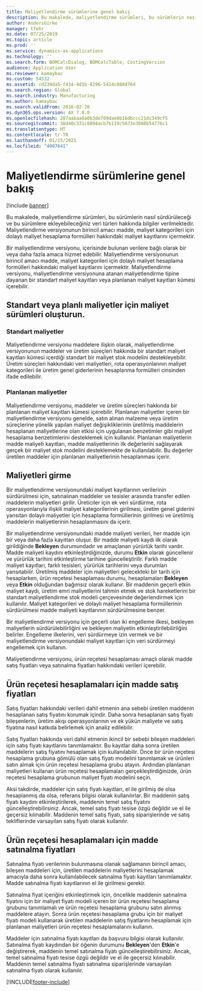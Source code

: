 ```yaml
---
title: Maliyetlendirme sürümlerine genel bakış
description: Bu makalede, maliyetlendirme sürümleri, bu sürümlerin nasıl sürdürüleceği ve bu sürümlere ekleyebileceğiniz veri türleri hakkında bilgiler verilmektedir. Maliyetlendirme versiyonunun birincil amacı madde, maliyet kategorileri için dolaylı maliyet hesaplama formülleri hakkındaki maliyet kayıtlarını içermektir.
author: AndersGirke
manager: tfehr
ms.date: 07/25/2019
ms.topic: article
ms.prod: ''
ms.service: dynamics-ax-applications
ms.technology: ''
ms.search.form: BOMCalcDialog, BOMCalcTable, CostingVersion
audience: Application User
ms.reviewer: kamaybac
ms.custom: 54532
ms.assetid: cd239da5-f434-4d1b-8196-5414c888d76d
ms.search.region: Global
ms.search.industry: Manufacturing
ms.author: kamaybac
ms.search.validFrom: 2016-02-28
ms.dyn365.ops.version: AX 7.0.0
ms.openlocfilehash: 287aabaa6a0b3de709dae8b16dbccc21dc349cf5
ms.sourcegitcommit: 38d40c331c8894acb7b119c5073e3088b54776c1
ms.translationtype: HT
ms.contentlocale: tr-TR
ms.lasthandoff: 01/15/2021
ms.locfileid: "4987641"
---
```

# <a name="costing-versions-overview"></a>Maliyetlendirme sürümlerine genel bakış

[!include [banner](../includes/banner.md)]

Bu makalede, maliyetlendirme sürümleri, bu sürümlerin nasıl sürdürüleceği ve bu sürümlere ekleyebileceğiniz veri türleri hakkında bilgiler verilmektedir. Maliyetlendirme versiyonunun birincil amacı madde, maliyet kategorileri için dolaylı maliyet hesaplama formülleri hakkındaki maliyet kayıtlarını içermektir.

Bir maliyetlendirme versiyonu, içerisinde bulunan verilere bağlı olarak bir veya daha fazla amaca hizmet edebilir. Maliyetlendirme versiyonunun birincil amacı madde, maliyet kategorileri için dolaylı maliyet hesaplama formülleri hakkındaki maliyet kayıtlarını içermektir. Maliyetlendirme versiyonu, maliyetlendirme versiyonuna atanan maliyetlendirme tipine dayanan bir standart maliyet kayıtları veya planlanan maliyet kayıtları kümesi içerebilir.

## <a name="costing-versions-for-standard-or-planned-costs"></a>Standart veya planlı maliyetler için maliyet sürümleri oluşturun.
### <a name="standard-costs"></a>Standart maliyetler

Maliyetlendirme versiyonu maddelere ilişkin olarak, maliyetlendirme versiyonunun maddeler ve üretim süreçleri hakkında bir standart maliyet kayıtları kümesi içerdiği standart bir maliyet stok modelini destekleyebilir. Üretim süreçleri hakkındaki veri maliyetleri, rota operasyonlarının maliyet kategorileri ile üretim genel giderlerinin hesaplanma formülleri cinsinden ifade edilebilir.

### <a name="planned-costs"></a>Planlanan maliyetler

Maliyetlendirme versiyonu, maddeler ve üretim süreçleri hakkında bir planlanan maliyet kayıtları kümesi içerebilir. Planlanan maliyetler içeren bir maliyetlendirme versiyonu genelde, satın alınan malzeme veya üretim süreçlerine yönelik yapılan maliyet değişikliklerinin üretilmiş maddelerin hesaplanan maliyetlerine olan etkisi için uygulanan benzetimler gibi maliyet hesaplama benzetimlerini desteklemek için kullanılır. Planlanan maliyetlerin madde maliyeti kayıtları, madde maliyetlerinin ilk değerlerini sağlayarak gerçek bir maliyet stok modelini desteklemekte de kullanılabilir. Bu değerler üretilen maddeler için planlanan maliyetlerinin hesaplanması içerir.

## <a name="entering-costs"></a>Maliyetleri girme
Bir maliyetlendirme versiyonundaki maliyet kayıtlarının verilerinin sürdürülmesi için, satınalınan maddeler ve tesisler arasında transfer edilen maddelerin maliyetleri girilir. Üreticiler için ek veri sürdürme, rota operasyonlarıyla ilişkili maliyet kategorilerinin girilmesi, üretim genel giderini yansıtan dolaylı maliyetler için hesaplama formüllerinin girilmesi ve üretilmiş maddelerin maliyetlerinin hesaplanmasını da içerir. 

Bir maliyetlendirme versiyonundaki madde maliyeti verileri, her madde için bir veya daha fazla kayıttan oluşur. Bir madde maliyeti kaydı ilk olarak girildiğinde **Bekleyen** durumundadır ve amaçlanan yürürlük tarihi vardır. Madde maliyeti kaydını etkinleştirdiğinizde, durumu **Etkin** olarak güncellenir ve yürürlük tarihini etkinleştirme tarihine güncelleştirilir. Farklı madde maliyet kayıtları, farklı tesisleri, yürürlük tarihlerini veya durumları yansıtabilir. Üretilmiş maddeler için maliyetleri gelecekteki bir tarih için hesaplarken, ürün reçetesi hesaplaması durumu, hesaplamaları **Bekleyen** veya **Etkin** olduğundan bağımsız olarak kullanır. Bir maddenin geçerli etkin maliyet kaydı, üretim emri maliyetlerini tahmin etmek ve stok hareketlerini bir standart maliyetlendirme stok modeli çerçevesinde değerlendirmek için kullanılır. Maliyet kategorileri ve dolaylı maliyet hesaplama formüllerinin sürdürülmesi madde maliyeti kayıtlarının sürdürülmesine benzer. 

Bir maliyetlendirme versiyonu için geçerli olan iki engelleme ilkesi, bekleyen maliyetlerin sürdürülebilirliğini ve bekleyen maliyetin etkinleştirilebilirliğini belirler. Engelleme ilkelerini, veri sürdürmeye izin vermek ve bir maliyetlendirme versiyonundaki maliyet kayıtları için veri sürdürmeyi engellemek için kullanın. 

Maliyetlendirme versiyonu, ürün reçetesi hesaplaması amaçlı olarak madde satış fiyatları veya satınalma fiyatları hakkındaki verileri içerebilir.

## <a name="item-sales-prices-for-bom-calculations"></a>Ürün reçetesi hesaplamaları için madde satış fiyatları
Satış fiyatları hakkındaki verileri dahil etmenin ana sebebi üretilen maddenin hesaplanan satış fiyatını korumak içindir. Daha sonra hesaplanan satış fiyatı bileşenlerin, üretim akışı operasyonlarının ve ek yükün maliyete ve satış fiyatına nasıl katkıda belirlemek için analiz edilebilir. 

Satış fiyatları hakkında veri dahil etmenin ikincil bir sebebi bileşen maddeleri için satış fiyatı kayıtlarını tanımlamaktır. Bu kayıtlar daha sonra üretilen maddelerin satış fiyatını hesaplamak için kullanılabilir. Önce bir ürün reçetesi hesaplama grubuna gömülü olan satış fiyatı modelini tanımlamak ve ürünleri satın almak için ürün reçetesi hesaplama grubu atayın. Ardından planlanan maliyetleri kullanan ürün reçetesi hesaplamaları gerçekleştirdiğinizde, ürün reçetesi hesaplama grubunun maliyet fiyatı modelini seçin. 

Aksi takdirde, maddeler için satış fiyatı kayıtları, el ile girilmiş de olsa hesaplanmış da olsa, referans bilgisi olarak kullanılırlar. Bir maddenin satış fiyatı kaydını etkinleştirilerek, maddenin temel satış fiyatını güncelleştirebilirsiniz. Ancak, temel satış fiyatı tesise özgü değildir ve el ile geçersiz kılınabilir. Maddenin temel satış fiyatı, satış siparişlerinde ve satış tekliflerinde varsayılan satış fiyatı olarak kullanılır.

## <a name="item-purchase-prices-for-bom-calculations"></a>Ürün reçetesi hesaplamaları için madde satınalma fiyatları
Satınalma fiyatı verilerinin bulunmasına olanak sağlamanın birincil amacı, bileşen maddeleri için, üretilen maddelerin maliyetlerini hesaplamak amacıyla daha sonra kullanılabilecek satınalma fiyatı kayıtları tanımlamaktır. Madde satınalma fiyatı kayıtlarının el ile girilmesi gerekir. 

Satınalma fiyat içeriğini etkinleştirmek için, öncelikle maddenin satınalma fiyatını için bir maliyet fiyatı modeli içeren bir ürün reçetesi hesaplama grubunu tanımlamalı ve ürün reçetesi hesaplama grubunu satın alınmış maddelere atayın. Sonra ürün reçetesi hesaplama grubu için bir maliyet fiyatı modeli kullanarak üretilen maddelerin satış fiyatlarını hesaplamak için planlanan maliyetleri ürün reçetesi hesaplamalarını kullanın. 

Maddeler için satınalma fiyatı kayıtları da başvuru bilgisi olarak kullanılır. Satınalma fiyatı kaydından bir öğenin durumunu **Bekleyen**'den **Etkin**'e değiştirerek, maddenin temel satınalma fiyatı güncelleştirebilirsiniz. Ancak, temel satınalma fiyatı tesise özgü değildir ve el ile geçersiz kılınabilir. Maddenin temel satınalma fiyatı satınalma siparişlerinde varsayılan satınalma fiyatı olarak kullanılır.





[!INCLUDE[footer-include](../../includes/footer-banner.md)]